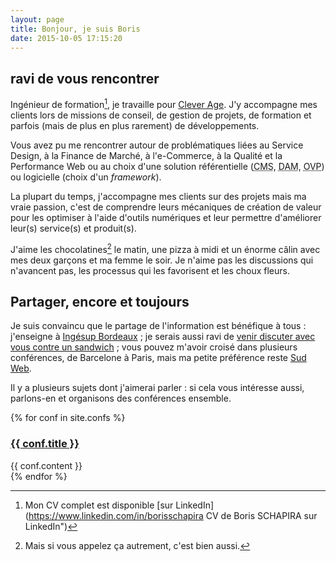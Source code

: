 ```yaml
---
layout: page
title: Bonjour, je suis Boris
date: 2015-10-05 17:15:20
---
```


## ravi de vous rencontrer

Ingénieur de formation[^1], je travaille pour [Clever Age](http://www.clever-age.com/fr/ "Clever Age"). J'y accompagne mes clients lors de missions de conseil, de gestion de projets, de formation et parfois (mais de plus en plus rarement) de développements.

Vous avez pu me rencontrer autour de problématiques liées au Service Design, à la Finance de Marché, à l'e-Commerce, à la Qualité et la Performance Web ou au choix d'une solution référentielle (<abbr lang="en" title="Content Management System">CMS</abbr>, <abbr lang="en" title="Digital Asset Management">DAM</abbr>, <abbr lang="en" title="Online Video Platform">OVP</abbr>) ou logicielle (choix d'un <i lang="en">framework</i>).

La plupart du temps, j'accompagne mes clients sur des projets mais ma vraie passion, c'est de comprendre leurs mécaniques de création de valeur pour les optimiser à l'aide d'outils numériques et leur permettre d'améliorer leur(s) service(s) et produit(s).

J'aime les chocolatines[^choc] le matin, une pizza à midi et un énorme câlin avec mes deux garçons et ma femme le soir. Je n'aime pas les discussions qui n'avancent pas, les processus qui les favorisent et les choux fleurs.

[^choc]: Mais si vous appelez ça autrement, c'est bien aussi.

[^1]: Mon CV complet est disponible [sur LinkedIn](https://www.linkedin.com/in/borisschapira CV de Boris SCHAPIRA sur LinkedIn")

## Partager, encore et toujours

Je suis convaincu que le partage de l'information est bénéfique à tous : j'enseigne à [Ingésup Bordeaux](http://www.ingesup.com/ "Ingesup") ; je serais aussi ravi de [venir discuter avec vous contre un sandwich](http://www.brownbaglunch.fr/baggers.html#Boris_Schapira_Bordeaux "BrownBagLunch France") ; vous pouvez m'avoir croisé dans plusieurs conférences, de Barcelone à Paris, mais ma petite préférence reste [Sud Web](http://sudweb.fr/ "SudWeb.fr").

Il y a plusieurs sujets dont j'aimerai parler : si cela vous intéresse aussi, parlons-en et organisons des conférences ensemble.

<div class="conf-subjects">
{% for conf in site.confs %}
  <article class="conf-subject">
    <h3><a href="{{ conf.url }}">{{ conf.title }}</a></h3>
    {{ conf.content }}
  </article>
{% endfor %}
</div>
